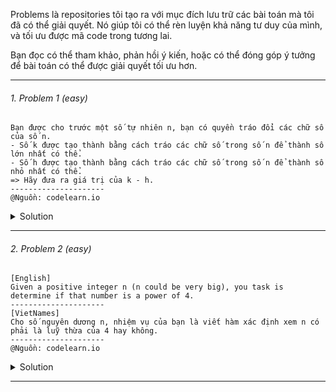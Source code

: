 Problems là repositories tôi tạo ra với mục đích lưu trữ các bài toán mà tôi đã có thể giải quyết. Nó giúp tôi có thể rèn luyện khả năng tư duy của mình, và tối ưu được mã code trong tương lai.

Bạn đọc có thể tham khảo, phản hồi ý kiến, hoặc có thể đóng góp ý tưởng để bài toán có thể được giải quyết tối ưu hơn.

---

###### 1. Problem 1 (easy)

```
Bạn được cho trước một số tự nhiên n, bạn có quyền tráo đổi các chữ số của số n.
- Số k được tạo thành bằng cách tráo các chữ số trong số n để thành số lớn nhất có thể.
- Số h được tạo thành bằng cách tráo các chữ số trong số n để thành số nhỏ nhất có thể.
=> Hãy đưa ra giá trị của k - h.
---------------------
@Nguồn: codelearn.io
```

<details><summary>Solution</summary>
<p>

- Chi tiết [tại đây!](./Solutions/problem1.md)
- Giải pháp với [C](./SourceCode/C/problem1.c)

</p>
</details>

---
###### 2. Problem 2 (easy)

```
[English]
Given a positive integer n (n could be very big), you task is determine if that number is a power of 4.
---------------------
[VietNames]
Cho số nguyên dương n, nhiệm vụ của bạn là viết hàm xác định xem n có phải là luỹ thừa của 4 hay không.
---------------------
@Nguồn: codelearn.io
```

<details><summary>Solution</summary>
<p>

- Chi tiết [tại đây!](./Solutions/problem2.md)
- Giải pháp với [C++](./SourceCode/CPlusPlus/problem2.cpp)

</p>
</details>

---